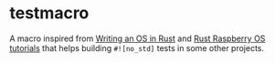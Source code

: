# testmacro

A macro inspired from [Writing an OS in Rust](https://os.phil-opp.com/testing/) and [Rust Raspberry OS tutorials](https://github.com/rust-embedded/rust-raspberrypi-OS-tutorials/tree/master/13_integrated_testing) that helps building `#![no_std]` tests in some other projects.
